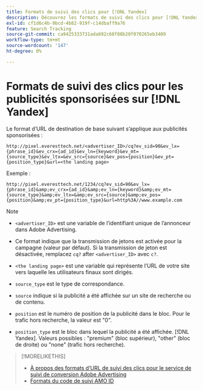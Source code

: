 ```yaml
---
title: Formats de suivi des clics pour [!DNL Yandex]
description: Découvrez les formats de suivi des clics pour [!DNL Yandex] comptes.
exl-id: cf1d6c4b-9bcd-4b82-919f-c14dbaff9a76
feature: Search Tracking
source-git-commit: ca9425333731ada692c68f08b20f070265eb3409
workflow-type: tm+mt
source-wordcount: '147'
ht-degree: 0%

---
```


# Formats de suivi des clics pour les publicités sponsorisées sur [!DNL Yandex]

Le format d’URL de destination de base suivant s’applique aux publicités sponsorisées :

`http://pixel.everesttech.net/<advertiser_ID>/cq?ev_sid=90&ev_lx={phrase_id}&ev_crx={ad_id}&ev_ln={keyword}&ev_mt={source_type}&ev_ltx=&ev_src={source}&ev_pos={position}&ev_pt={position_type}&url=<the landing page>`

Exemple :

`http://pixel.everesttech.net/1234/cq?ev_sid=90&ev_lx={phrase_id}&amp;ev_crx={ad_id}&amp;ev_ln={keyword}&amp;ev_mt={source_type}&amp;ev_ltx=&amp;ev_src={source}&amp;ev_pos={position}&amp;ev_pt={position_type}&url=http%3A//www.example.com`

>[!NOTE]
>
>* `<advertiser_ID>` est une variable de l’identifiant unique de l’annonceur dans Adobe Advertising.
>
>* Ce format indique que la transmission de jetons est activée pour la campagne (valeur par défaut). Si la transmission de jeton est désactivée, remplacez `cq?` after `<advertiser_ID>` avec `c?`.
>
>* `<the landing page>` est une variable qui représente l’URL de votre site vers laquelle les utilisateurs finaux sont dirigés.
>
>* `source_type`  est le type de correspondance.
>
>* `source` indique si la publicité a été affichée sur un site de recherche ou de contenu.
>
>* `position` est le numéro de position de la publicité dans le bloc. Pour le trafic hors recherche, la valeur est &quot;0&quot;.
>
>* `position_type` est le bloc dans lequel la publicité a été affichée. [!DNL Yandex]. Valeurs possibles : &quot;premium&quot; (bloc supérieur), &quot;other&quot; (bloc de droite) ou &quot;none&quot; (trafic hors recherche).

>[!MORELIKETHIS]
>
>* [À propos des formats d’URL de suivi des clics pour le service de suivi de conversion Adobe Advertising](formats-click-tracking-about.md)
>* [Formats du code de suivi AMO ID](amo-id-tracking-parameter.md)
